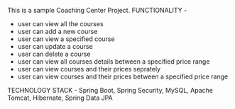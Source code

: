 This is a sample Coaching Center Project.
FUNCTIONALITY -
  - user can view all the courses
  - user can add a new course
  - user can view a specified course
  - user can update a course
  - user can delete a course
  - user can view all courses details between a specified price range
  - user can view courses and their prices seprately
  - user can view courses and their prices between a specified price range

TECHNOLOGY STACK - Spring Boot, Spring Security, MySQL, Apache Tomcat, Hibernate, Spring Data JPA
